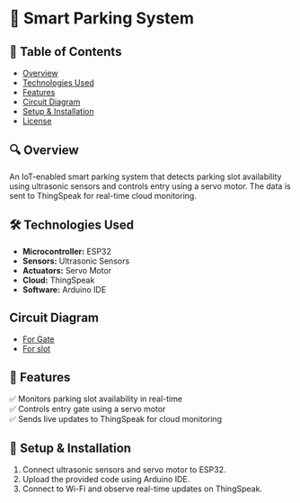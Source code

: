 # 🚗 Smart Parking System  

## 📖 Table of Contents  
- [Overview](#-overview)  
- [Technologies Used](#-technologies-used)  
- [Features](#-features)  
- [Circuit Diagram](#-circuit-diagram)  
- [Setup & Installation](#-setup--installation)  
- [License](#-license)  

## 🔍 Overview  
An IoT-enabled smart parking system that detects parking slot availability using ultrasonic sensors and controls entry using a servo motor. The data is sent to ThingSpeak for real-time cloud monitoring.  

## 🛠️ Technologies Used  
- **Microcontroller:** ESP32  
- **Sensors:** Ultrasonic Sensors  
- **Actuators:** Servo Motor  
- **Cloud:** ThingSpeak  
- **Software:** Arduino IDE

## Circuit Diagram
- [For Gate](circuit/gate.png)
- [For slot](circuit/slots.png)

## 🚀 Features  
✅ Monitors parking slot availability in real-time  
✅ Controls entry gate using a servo motor  
✅ Sends live updates to ThingSpeak for cloud monitoring  

## 🔧 Setup & Installation  
1. Connect ultrasonic sensors and servo motor to ESP32.  
2. Upload the provided code using Arduino IDE.  
3. Connect to Wi-Fi and observe real-time updates on ThingSpeak.